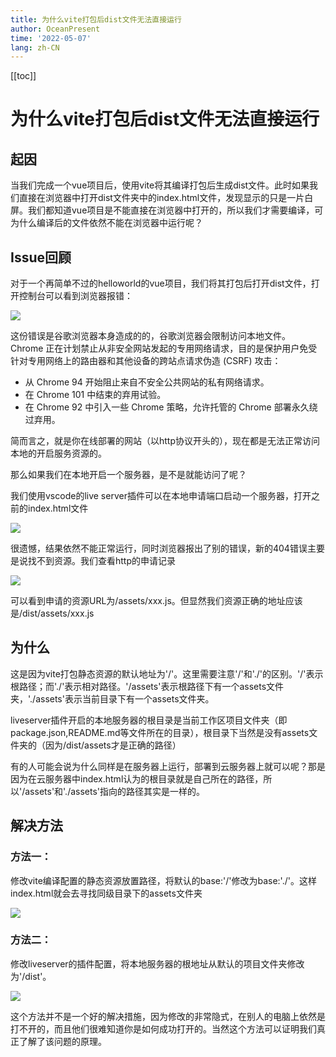 ```yaml
---
title: 为什么vite打包后dist文件无法直接运行
author: OceanPresent
time: '2022-05-07'
lang: zh-CN
---
```

[[toc]]
# 为什么vite打包后dist文件无法直接运行

## 起因

当我们完成一个vue项目后，使用vite将其编译打包后生成dist文件。此时如果我们直接在浏览器中打开dist文件夹中的index.html文件，发现显示的只是一片白屏。我们都知道vue项目是不能直接在浏览器中打开的，所以我们才需要编译，可为什么编译后的文件依然不能在浏览器中运行呢？

## Issue回顾

对于一个再简单不过的helloworld的vue项目，我们将其打包后打开dist文件，打开控制台可以看到浏览器报错：

![](http://res.oceanpresent.art/blog/202205122325400.png)

这份错误是谷歌浏览器本身造成的的，谷歌浏览器会限制访问本地文件。Chrome 正在计划禁止从非安全网站发起的专用网络请求，目的是保护用户免受针对专用网络上的路由器和其他设备的跨站点请求伪造 (CSRF) 攻击：

- 从 Chrome 94 开始阻止来自不安全公共网站的私有网络请求。
- 在 Chrome 101 中结束的弃用试验。
- 在 Chrome 92 中引入一些 Chrome 策略，允许托管的 Chrome 部署永久绕过弃用。

简而言之，就是你在线部署的网站（以http协议开头的），现在都是无法正常访问本地的开启服务资源的。


那么如果我们在本地开启一个服务器，是不是就能访问了呢？

我们使用vscode的live server插件可以在本地申请端口启动一个服务器，打开之前的index.html文件

![](http://res.oceanpresent.art/blog/202205122325402.png)

很遗憾，结果依然不能正常运行，同时浏览器报出了别的错误，新的404错误主要是说找不到资源。我们查看http的申请记录

![](http://res.oceanpresent.art/blog/202205122325403.png)

可以看到申请的资源URL为/assets/xxx.js。但显然我们资源正确的地址应该是/dist/assets/xxx.js

## 为什么

这是因为vite打包静态资源的默认地址为'/'。这里需要注意'/'和'./'的区别。'/'表示根路径；而'./'表示相对路径。'/assets'表示根路径下有一个assets文件夹，'./assets'表示当前目录下有一个assets文件夹。

liveserver插件开启的本地服务器的根目录是当前工作区项目文件夹（即package.json,README.md等文件所在的目录），根目录下当然是没有assets文件夹的（因为/dist/assets才是正确的路径）

有的人可能会说为什么同样是在服务器上运行，部署到云服务器上就可以呢？那是因为在云服务器中index.html认为的根目录就是自己所在的路径，所以'/assets'和'./assets'指向的路径其实是一样的。

## 解决方法

### 方法一：

修改vite编译配置的静态资源放置路径，将默认的base:'/'修改为base:'./'。这样index.html就会去寻找同级目录下的assets文件夹

![](http://res.oceanpresent.art/blog/202205122334112.png)

### 方法二：

修改liveserver的插件配置，将本地服务器的根地址从默认的项目文件夹修改为'/dist'。

![](http://res.oceanpresent.art/blog/202205122333578.png)

这个方法并不是一个好的解决措施，因为修改的非常隐式，在别人的电脑上依然是打不开的，而且他们很难知道你是如何成功打开的。当然这个方法可以证明我们真正了解了该问题的原理。

